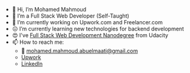 - 👋 Hi, I’m Mohamed Mahmoud
- 👀 I’m a Full Stack Web Developer (Self-Taught)
- 🔭 I’m currently working on Upwork.com and Freelancer.com
- :confounded: I’m currently learning new technologies for backend development 
- :heart_eyes: I've [Full Stack Web Development Nanodegree](https://graduation.udacity.com/confirm/6KMVGPCN) from Udacity
- 📫 How to reach me: 
  - :email: mohamed.mahmoud.abuelmaati@gmail.com
  - [Upwork](https://www.upwork.com/freelancers/~017890c94c02bac361)
  - [LinkedIn](https://www.linkedin.com/in/m-mahmoud-abuelmaati/)
